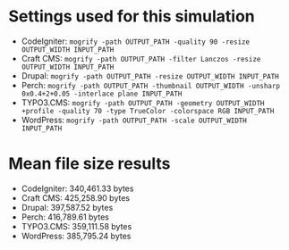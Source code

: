 # Settings used for this simulation

* CodeIgniter: `mogrify -path OUTPUT_PATH -quality 90 -resize OUTPUT_WIDTH INPUT_PATH`
* Craft CMS: `mogrify -path OUTPUT_PATH -filter Lanczos -resize OUTPUT_WIDTH INPUT_PATH`
* Drupal: `mogrify -path OUTPUT_PATH -resize OUTPUT_WIDTH INPUT_PATH`
* Perch: `mogrify -path OUTPUT_PATH -thumbnail OUTPUT_WIDTH -unsharp 0x0.4+2+0.05 -interlace plane INPUT_PATH`
* TYPO3.CMS: `mogrify -path OUTPUT_PATH -geometry OUTPUT_WIDTH +profile -quality 70 -type TrueColor -colorspace RGB INPUT_PATH`
* WordPress: `mogrify -path OUTPUT_PATH -scale OUTPUT_WIDTH INPUT_PATH`

# Mean file size results

* CodeIgniter: 340,461.33 bytes
* Craft CMS: 425,258.90 bytes
* Drupal: 397,587.52 bytes
* Perch: 416,789.61 bytes
* TYPO3.CMS: 359,111.58 bytes
* WordPress: 385,795.24 bytes
